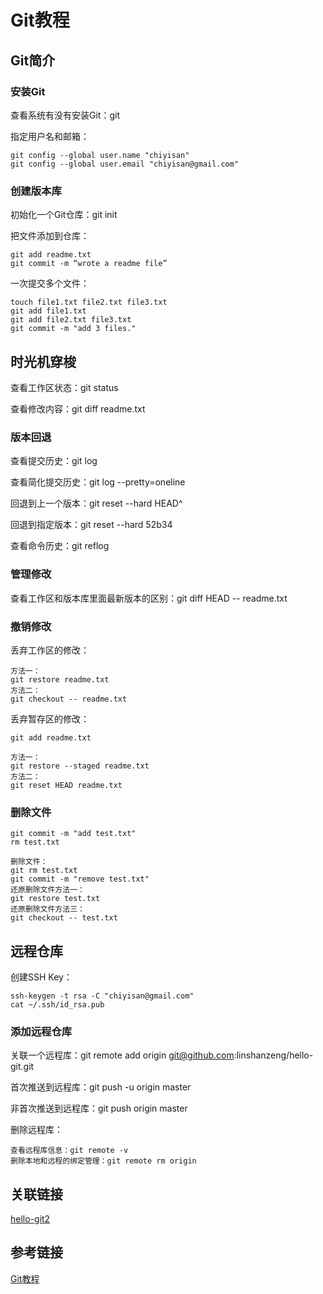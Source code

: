 # Git教程

## Git简介

### 安装Git

查看系统有没有安装Git：git

指定用户名和邮箱：

```text
git config --global user.name "chiyisan"
git config --global user.email "chiyisan@gmail.com"
```

### 创建版本库

初始化一个Git仓库：git init

把文件添加到仓库：

```text
git add readme.txt
git commit -m “wrote a readme file”
```

一次提交多个文件：

```text
touch file1.txt file2.txt file3.txt
git add file1.txt
git add file2.txt file3.txt
git commit -m "add 3 files."
```

## 时光机穿梭

查看工作区状态：git status

查看修改内容：git diff readme.txt

### 版本回退

查看提交历史：git log

查看简化提交历史：git log --pretty=oneline

回退到上一个版本：git reset --hard HEAD^

回退到指定版本：git reset --hard 52b34

查看命令历史：git reflog

### 管理修改

查看工作区和版本库里面最新版本的区别：git diff HEAD -- readme.txt

### 撤销修改

丢弃工作区的修改：

```text
方法一：
git restore readme.txt
方法二：
git checkout -- readme.txt
```

丢弃暂存区的修改：

```text
git add readme.txt

方法一：
git restore --staged readme.txt
方法二：
git reset HEAD readme.txt
```

### 删除文件

```text
git commit -m "add test.txt"
rm test.txt

删除文件：
git rm test.txt
git commit -m "remove test.txt"
还原删除文件方法一：
git restore test.txt
还原删除文件方法三：
git checkout -- test.txt
```

## 远程仓库

创建SSH Key：

```text
ssh-keygen -t rsa -C "chiyisan@gmail.com"
cat ~/.ssh/id_rsa.pub
```

### 添加远程仓库

关联一个远程库：git remote add origin git@github.com:linshanzeng/hello-git.git

首次推送到远程库：git push -u origin master

非首次推送到远程库：git push origin master

删除远程库：

```text
查看远程库信息：git remote -v
删除本地和远程的绑定管理：git remote rm origin
```

## 关联链接

[hello-git2](https://github.com/linshanzeng/hello-git2)

## 参考链接

[Git教程](https://www.liaoxuefeng.com/wiki/896043488029600/896067074338496)
